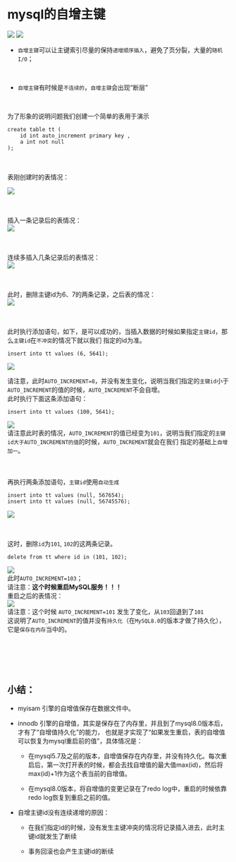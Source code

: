 
# mysql的自增主键
![](.mysql_自增主键的问题_images/bcd1dc78.png)
![](.MySQL_images/表刚创建时.png)

+ ```自增主键```可以让主键索引尽量的保持```递增顺序插入```，避免了页分裂，大量的```随机I/O```；
<br>

+ ```自增主键```有时候是```不连续的```，```自增主键```会出现“断层”
<br>

为了形象的说明问题我们创建一个简单的表用于演示
```mysql
create table tt (
    id int auto_increment primary key ,
    a int not null
);
```
<br>
<br>
表刚创建时的表情况：<br>   

![](.MySQL_images/表刚创建时.png)
<br>
<br>
<br>

插入一条记录后的表情况：<br>
![](.MySQL_images/插入一条记录后的表情况.png)
<br>
<br>
<br>

连续多插入几条记录后的表情况：<br>
![](.MySQL_images/多插入几条记录后的表情况.png)
<br>
<br>
<br>

此时，删除主键id为6、7的两条记录，之后表的情况：<br>
![](.MySQL_images/f4d8fb6d.png)
<br>
<br>
<br>

此时执行添加语句，如下，是可以成功的，当插入数据的时候如果指定```主键id```，那么```主键id```在```不冲突```的情况下就以我们
指定的id为准。
```mysql
insert into tt values (6, 5641);
```
![](.MySQL_images/af5df6b1.png)

请注意，此时```AUTO_INCREMENT=8```，并没有发生变化，说明当我们指定的```主键id```小于```AUTO_INCREMENT```的值的时候，```AUTO_INCREMENT```不会自增。
<br>
此时执行下面这条添加语句：<br>
```mysql
insert into tt values (100, 5641);
```
![](.MySQL_images/a3bd02af.png)
<br>
请注意此时表的情况，```AUTO_INCREMENT```的值已经变为```101```，说明当我们指定的```主键id大于AUTO_INCREMENT的值```的时候，```AUTO_INCREMENT```就会在我们
指定的基础上```自增加一```。
<br>
<br>
<br>
<br>
再执行两条添加语句，```主键id```使用```自动生成```
```mysql
insert into tt values (null, 567654);
insert into tt values (null, 56745576);
```
![](.MySQL_images/8b76b134.png)
<br>
<br>
<br>

这时，删除```id```为```101```, ```102```的这两条记录。
```mysql
delete from tt where id in (101, 102);
```
![](.MySQL_images/4b054538.png)
<br>
此时```AUTO_INCREMENT=103```；
<br>
请注意：**这个时候重启MySQL服务！！！**
<br>
重启之后的表情况：
<br>
![](.MySQL_images/c4fc70f3.png)
<br>
请注意：这个时候 ```AUTO_INCREMENT=101``` 发生了变化，从```103```回退到了```101```
<br>
这说明了```AUTO_INCREMENT```的值并没有```持久化```（在```MySQL8.0```的版本才做了持久化），它是```保存在内存```当中的。


<br>
<br>
<br>
<br>

## 小结：
+ myisam 引擎的自增值保存在数据文件中。

+ innodb 引擎的自增值，其实是保存在了内存里，并且到了mysql8.0版本后，才有了“自增值持久化”的能力，
  也就是才实现了“如果发生重启，表的自增值可以恢复为mysql重启前的值”，具体情况是：
  + 在mysql5.7及之前的版本，自增值保存在内存里，并没有持久化。每次重启后，第一次打开表的时候，都会去找自增值的最大值max(id)，然后将max(id)+1作为这个表当前的自增值。
  
  + 在mysql8.0版本，将自增值的变更记录在了redo log中，重启的时候依靠redo log恢复到重启之前的值。
  
  
+ 自增主键id没有连续递增的原因：
  + 在我们指定id的时候，没有发生主键冲突的情况将记录插入进去，此时主键id就发生了断续
  
  + 事务回滚也会产生主键id的断续

